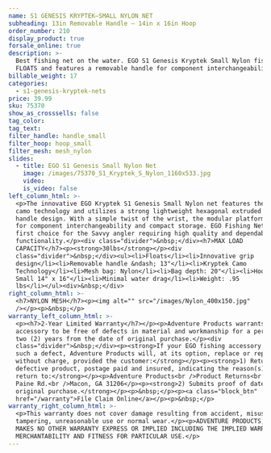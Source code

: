```yaml
---
name: S1 GENESIS KRYPTEK—SMALL NYLON NET
subheading: 13in Removable Handle — 14in x 16in Hoop
order_number: 210
display_product: true
forsale_online: true
description: >-
  Best fishing net on the water. EGO S1 Genesis Kryptek Small Nylon fishing net
  FLOATS and features a removable handle for component interchangeability.
billable_weight: 17
categories:
  - s1-genesis-kryptek-nets
price: 39.99
sku: 75370
show_as_crosssells: false
tag_color:
tag_text:
filter_handle: handle_small
filter_hoop: hoop_small
filter_mesh: mesh_nylon
slides:
  - title: EGO S1 Genesis Small Nylon Net
    image: /images/75370_S1_Kryptek_S_Nylon_1160x533.jpg
    video:
    is_video: false
left_column_html: >-
  <p>The innovative EGO Kryptek S1 Genesis Small Nylon net features the Kryptek
  camo technology and utilizes a strong lightweight hexagonal extruded aluminum
  handle design. With a simple twist of the wrist, the modular platform allows
  for component interchangeability and compact storage. EGO Fishing Nets are the
  first choice for the Savvy angler requiring high quality and dependable
  functionality.</p><div class="divider">&nbsp;</div><h7>MAX LOAD
  CAPACITY</h7><p><strong>30lbs</strong></p><div
  class="divider">&nbsp;</div><ul><li>Floats</li><li>Innovative grip
  design</li><li>Removable handle &ndash; 13"</li><li>Kryptek Camo
  Technology</li><li>Mesh bag: Nylon</li><li>Bag depth: 20"</li><li>Hoop Size:
  Small 14" x 16"</li><li>Minimal water drag</li><li>Weight: .95
  lbs</li></ul><div>&nbsp;</div>
right_column_html: >-
  <h7>NYLON MESH</h7><p><img alt="" src="/images/Nylon_400x150.jpg"
  /></p><p>&nbsp;</p>
warranty_left_column_html: >-
  <p><h7>2-Year Limited Warranty</h7></p><p>Adventure Products warrants your EGO
  accessory to be free of defects in material and workmanship for a period of
  two (2) years from the date of original purchase.</p><div
  class="divider">&nbsp;</div><p><strong>If your EGO fishing accessory exhibits
  such a defect, Adventure Products will, at its option, replace or repair it
  without charge, provided the customer:</strong></p><p><strong>1) Returns the
  defective product, postage paid and insured, indicating the reason(s) for the
  return to:</strong></p><p>Adventure Products<br />Product Returns<br />889 Guy
  Paine Rd.<br />Macon, GA 31206</p><p><strong>2) Submits proof of date of
  original purchase.</strong></p><p>&nbsp;</p><p><a class="block_btn"
  href="/warranty">File Claim Online</a></p><p>&nbsp;</p>
warranty_right_column_html: >-
  <p>This warranty does not cover damage resulting from accident, misuse, abuse,
  tampering, unreasonable use or normal wear.</p><p>ADVENTURE PRODUCTS, INC.
  MAKES NO OTHER WARRANTY EXPRESS OR IMPLIED INCLUDING THE IMPLIED WARRANTIES OF
  MERCHANTABILITY AND FITNESS FOR PARTICULAR USE.</p>
---
```

